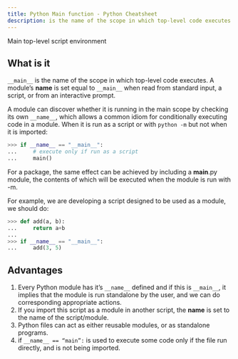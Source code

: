 ```yaml
---
title: Python Main function - Python Cheatsheet
description: is the name of the scope in which top-level code executes. A module’s name is set equal to main when read from standard input, a script, or from an interactive prompt.
---
```


<base-title :title="frontmatter.title" :description="frontmatter.description">
Main top-level script environment
</base-title>

## What is it

`__main__` is the name of the scope in which top-level code executes.
A module’s **name** is set equal to `__main__` when read from standard input, a script, or from an interactive prompt.

A module can discover whether it is running in the main scope by checking its own `__name__`, which allows a common idiom for conditionally executing code in a module. When it is run as a script or with `python -m` but not when it is imported:

```python
>>> if __name__ == "__main__":
...     # execute only if run as a script
...     main()
```

For a package, the same effect can be achieved by including a **main**.py module, the contents of which will be executed when the module is run with -m.

For example, we are developing a script designed to be used as a module, we should do:

```python
>>> def add(a, b):
...     return a+b
...
>>> if __name__ == "__main__":
...     add(3, 5)
```

## Advantages

1. Every Python module has it’s `__name__` defined and if this is `__main__`, it implies that the module is run standalone by the user, and we can do corresponding appropriate actions.
2. If you import this script as a module in another script, the **name** is set to the name of the script/module.
3. Python files can act as either reusable modules, or as standalone programs.
4. if `__name__ == “main”:` is used to execute some code only if the file run directly, and is not being imported.
